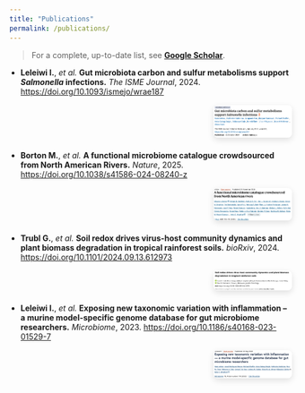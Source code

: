 ```yaml
---
title: "Publications"
permalink: /publications/
---
```


> For a complete, up-to-date list, see **[Google Scholar](https://scholar.google.com/citations?hl=en&user=kt0RvJkAAAAJ)**.

<style>
  .pub-list{ padding-left:1.25rem; margin:0; }
  .pub-list li{ list-style:disc; margin:0 0 1.25rem 0; }
  .pub-row{ display:flex; gap:1rem; align-items:flex-start; flex-wrap:wrap; }
  .pub-text{ flex:1 1 360px; }
  .pub-img{ flex:0 0 140px; margin-left:auto; }
  .pub-img img{ max-width:140px; border-radius:8px; box-shadow:0 4px 12px rgba(0,0,0,.12); }
  @media (max-width:700px){ .pub-img{ order:2; margin-left:0; } }
</style>

<ul class="pub-list">

<li>
  <div class="pub-row">
    <div class="pub-text">
      <strong>Leleiwi I.</strong>, <em>et al.</em>
      <strong>Gut microbiota carbon and sulfur metabolisms support <em>Salmonella</em> infections.</strong>
      <em>The ISME Journal</em>, 2024.
      <a href="https://doi.org/10.1093/ismejo/wrae187">https://doi.org/10.1093/ismejo/wrae187</a>
    </div>
    <div class="pub-img">
      <img src="/assets/images/pubs/isme_salm.png" alt="ISME J cover/figure">
    </div>
  </div>
</li>

<li>
  <div class="pub-row">
    <div class="pub-text">
      <strong>Borton M.</strong>, <em>et al.</em>
      <strong>A functional microbiome catalogue crowdsourced from North American Rivers.</strong>
      <em>Nature</em>, 2025.
      <a href="https://doi.org/10.1038/s41586-024-08240-z">https://doi.org/10.1038/s41586-024-08240-z</a>
    </div>
    <div class="pub-img">
      <img src="/assets/images/pubs/nature_rivers.png" alt="Nature cover/figure">
    </div>
  </div>
</li>

<li>
  <div class="pub-row">
    <div class="pub-text">
      <strong>Trubl G.</strong>, <em>et al.</em>
      <strong>Soil redox drives virus-host community dynamics and plant biomass degradation in tropical rainforest soils.</strong>
      <em>bioRxiv</em>, 2024.
      <a href="https://doi.org/10.1101/2024.09.13.612973">https://doi.org/10.1101/2024.09.13.612973</a>
    </div>
    <div class="pub-img">
      <img src="/assets/images/pubs/soil_redox.png" alt="bioRxiv figure">
    </div>
  </div>
</li>

<li>
  <div class="pub-row">
    <div class="pub-text">
      <strong>Leleiwi I.</strong>, <em>et al.</em>
      <strong>Exposing new taxonomic variation with inflammation – a murine model-specific genome database for gut microbiome researchers.</strong>
      <em>Microbiome</em>, 2023.
      <a href="https://doi.org/10.1186/s40168-023-01529-7">https://doi.org/10.1186/s40168-023-01529-7</a>
    </div>
    <div class="pub-img">
      <img src="/assets/images/pubs/microbiome_murine_db.png" alt="Microbiome cover/figure">
    </div>
  </div>
</li>

</ul>
